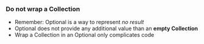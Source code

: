 ### Do not wrap a Collection

* Remember: Optional is a way to represent _no result_
* Optional does not provide any additional value than an **empty Collection**
* Wrap a Collection in an Optional only complicates code